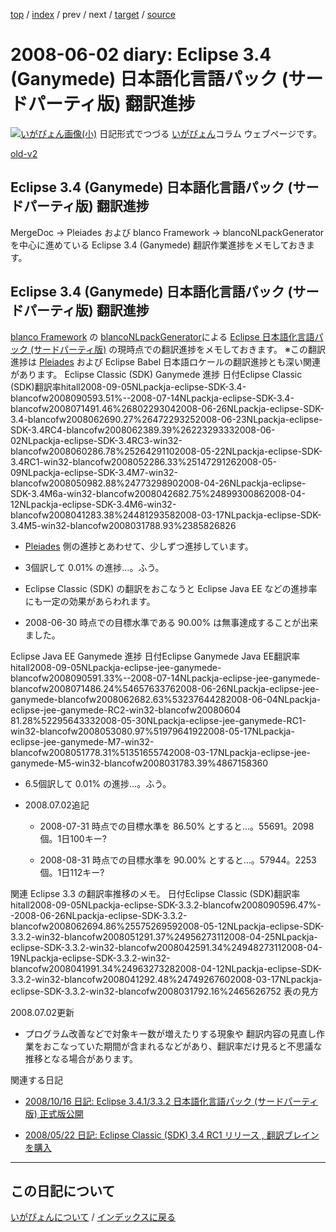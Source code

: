 [top](https://igapyon.github.io/diary/) 
 / [index](https://igapyon.github.io/diary/2008/index.html) 
 / prev 
 / next 
 / [target](https://igapyon.github.io/diary/2008/ig080602.html) 
 / [source](https://github.com/igapyon/diary/blob/gh-pages/2008/ig080602.html.src.md) 

2008-06-02 diary: Eclipse 3.4 (Ganymede) 日本語化言語パック (サードパーティ版) 翻訳進捗
=====================================================================================================
[![いがぴょん画像(小)](https://igapyon.github.io/diary/images/iga200306s.jpg "いがぴょん")](https://igapyon.github.io/diary/memo/memoigapyon.html) 日記形式でつづる [いがぴょん](https://igapyon.github.io/diary/memo/memoigapyon.html)コラム ウェブページです。

[old-v2](ig080602-orig.html)

## Eclipse 3.4 (Ganymede) 日本語化言語パック (サードパーティ版) 翻訳進捗

MergeDoc -> Pleiades および blanco Framework -> blancoNLpackGenerator を中心に進めている Eclipse 3.4 (Ganymede) 翻訳作業進捗をメモしておきます。

## Eclipse 3.4 (Ganymede) 日本語化言語パック (サードパーティ版) 翻訳進捗

[blanco Framework](http://www.igapyon.jp/blanco/blanco.ja.html) の [blancoNLpackGenerator](http://www.igapyon.jp/blanco/blanconlpackgenerator.html)による [Eclipse 日本語化言語パック (サードパーティ版)](http://www.igapyon.jp/blanco/nlpack/eclipse/index.html) の現時点での翻訳進捗をメモしておきます。
※この翻訳進捗は [Pleiades](http://mergedoc.sourceforge.jp/pleiades.html) および Eclipse Babel 日本語ロケールの翻訳進捗とも深い関連があります。
Eclipse Classic (SDK) Ganymede 進捗
日付Eclipse Classic (SDK)翻訳率hitall2008-09-05NLpackja-eclipse-SDK-3.4-blancofw2008090593.51%--2008-07-14NLpackja-eclipse-SDK-3.4-blancofw2008071491.46%26802293042008-06-26NLpackja-eclipse-SDK-3.4-blancofw2008062690.27%26472293252008-06-23NLpackja-eclipse-SDK-3.4RC4-blancofw2008062389.39%26223293332008-06-02NLpackja-eclipse-SDK-3.4RC3-win32-blancofw2008060286.78%25264291102008-05-22NLpackja-eclipse-SDK-3.4RC1-win32-blancofw2008052286.33%25147291262008-05-09NLpackja-eclipse-SDK-3.4M7-win32-blancofw2008050982.88%24773298902008-04-26NLpackja-eclipse-SDK-3.4M6a-win32-blancofw2008042682.75%24899300862008-04-12NLpackja-eclipse-SDK-3.4M6-win32-blancofw2008041283.38%24481293582008-03-17NLpackja-eclipse-SDK-3.4M5-win32-blancofw2008031788.93%2385826826
* [Pleiades](http://mergedoc.sourceforge.jp/pleiades.html) 側の進捗とあわせて、少しずつ進捗しています。
  
* 3個訳して 0.01% の進捗…。ふう。
  
* Eclipse Classic (SDK) の翻訳をおこなうと Eclipse Java EE などの進捗率にも一定の効果があらわれます。
  
* 2008-06-30 時点での目標水準である 90.00% は無事達成することが出来ました。

Eclipse Java EE Ganymede 進捗
日付Eclipse Ganymede Java EE翻訳率hitall2008-09-05NLpackja-eclipse-jee-ganymede-blancofw2008090591.33%--2008-07-14NLpackja-eclipse-jee-ganymede-blancofw2008071486.24%54657633762008-06-26NLpackja-eclipse-jee-ganymede-blancofw2008062682.63%53237644282008-06-04NLpackja-eclipse-jee-ganymede-RC2-win32-blancofw20080604
      81.28%52295643332008-05-30NLpackja-eclipse-jee-ganymede-RC1-win32-blancofw2008053080.97%51979641922008-05-17NLpackja-eclipse-jee-ganymede-M7-win32-blancofw2008051778.31%51351655742008-03-17NLpackja-eclipse-jee-ganymede-M5-win32-blancofw2008031783.39%4867158360
* 6.5個訳して 0.01% の進捗…。ふう。
  
* 2008.07.02追記
  
  * 2008-07-31 時点での目標水準を 86.50% とすると…。55691。2098個。1日100キー?
    
  * 2008-08-31 時点での目標水準を 90.00% とすると…。57944。2253個。1日112キー?
  

関連 Eclipse 3.3 の翻訳率推移のメモ。
日付Eclipse Classic (SDK)翻訳率hitall2008-09-05NLpackja-eclipse-SDK-3.3.2-blancofw2008090596.47%--2008-06-26NLpackja-eclipse-SDK-3.3.2-blancofw2008062694.86%25575269592008-05-12NLpackja-eclipse-SDK-3.3.2-win32-blancofw2008051291.37%24956273112008-04-25NLpackja-eclipse-SDK-3.3.2-win32-blancofw2008042591.34%24948273112008-04-19NLpackja-eclipse-SDK-3.3.2-win32-blancofw2008041991.34%24963273282008-04-12NLpackja-eclipse-SDK-3.3.2-win32-blancofw2008041292.48%24749267602008-03-17NLpackja-eclipse-SDK-3.3.2-win32-blancofw2008031792.16%2465626752
表の見方

2008.07.02更新

* プログラム改善などで対象キー数が増えたりする現象や 翻訳内容の見直し作業をおこなっていた期間が含まれるなどがあり、翻訳率だけ見ると不思議な推移となる場合があります。

関連する日記

* [2008/10/16 日記: Eclipse 3.4.1/3.3.2 日本語化言語パック (サードパーティ版) 正式版公開](ig081016.html)
  
* [2008/05/22 日記: Eclipse Classic (SDK) 3.4 RC1 リリース , 翻訳ブレインを購入](ig080522.html)


----------------------------------------------------------------------------------------------------

## この日記について
[いがぴょんについて](https://igapyon.github.io/diary/memo/memoigapyon.html) / [インデックスに戻る](https://igapyon.github.io/diary/idxall.html)
